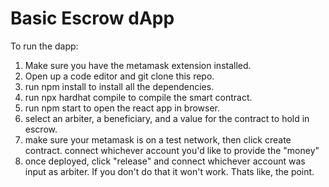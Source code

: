 # Basic Escrow dApp

To run the dapp:

1. Make sure you have the metamask extension installed.
2. Open up a code editor and git clone this repo.
3. run npm install to install all the dependencies.
4. run npx hardhat compile to compile the smart contract.
5. run npm start to open the react app in browser.
6. select an arbiter, a beneficiary, and a value for the contract to hold in escrow.
7. make sure your metamask is on a test network, then click create contract. connect whichever account you'd like to provide the "money"
8. once deployed, click "release" and connect whichever account was input as arbiter. If you don't do that it won't work. Thats like, the point.
